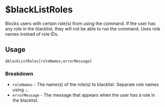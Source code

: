 # $blackListRoles
Blocks users with certain role(s) from using the command. If the user has any role in the blacklist, they will not be able to run the command. Uses role names instead of role IDs.

## Usage
```
$blackListRoles[roleNames;errorMessage]
```

### Breakdown
- `roleNames` -  The name(s) of the role(s) to blacklist. Separate role names using `;`.
- `errorMessage` - The message that appears when the user has a role in the blacklist.
